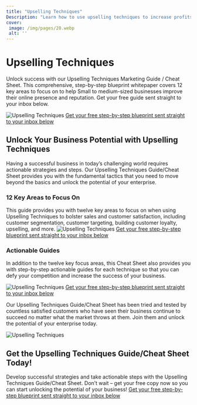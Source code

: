 ```yaml
---
title: "Upselling Techniques"
Description: "Learn how to use upselling techniques to increase profits in small to medium-sized businesses. Strengthen your online presence and improve your reputation by implementing the right tactics and strategies. Follow our guide to get the most out of your upselling efforts."
cover: 
 image: /img/pages/20.webp
 alt: ''
---
```


<h1>Upselling Techniques</h1> <p>Unlock success with our Upselling Techniques Marketing Guide / Cheat Sheet. This comprehensive, step-by-step blueprint whitepaper covers 12 key areas to focus on to help Small to medium-sized businesses improve their online presence and reputation. Get your free guide sent straight to your inbox below.</p><img src="upselling-techniques.jpeg" alt="Upselling Techniques" /> <a href="/report.pdf" class="btn btn-primary">Get your free step-by-step blueprint sent straight to your inbox below</a> <h2>Unlock Your Business Potential with Upselling Techniques</h2><p>Having a successful business in today’s challenging world requires actionable strategies and steps. Our Upselling Techniques Guide/Cheat Sheet provides you with the fundamental tactics that you need to move beyond the basics and unlock the potential of your enterprise.</p><h3>12 Key Areas to Focus On</h3> <p>This guide provides you with twelve key areas to focus on when using Upselling Techniques to bolster sales and customer satisfaction, including customer segmentation, customer targeting, building customer loyalty, upselling, and more. <img src="upselling-techniques-2.jpeg" alt="Upselling Techniques" /> <a href="/report.pdf" class="btn btn-primary"> Get your free step-by-step blueprint sent straight to your inbox below</a> <h3>Actionable Guides</h3> <p>In addition to the twelve key focus areas, this Cheat Sheet also provides you with step-by-step actionable guides for each technique so that you can defy your competition and increase the success of your business. </p><img src="upselling-techniques-3.jpeg" alt="Upselling Techniques" /> <a href="/report.pdf" class="btn btn-primary">Get your free step-by-step blueprint sent straight to your inbox below</a> <p>Our Upselling Techniques Guide/Cheat Sheet has been tried and tested by countless satisfied customers who have seen their business continue to succeed no matter what the market throws at them. Join them and unlock the potential of your enterprise today.</p><img src="upselling-techniques-social-proof.jpeg" alt="Upselling Techniques" /><h2>Get the Upselling Techniques Guide/Cheat Sheet Today!</h2><p>Develop successful strategies and take actionable steps with the Upselling Techniques Guide/Cheat Sheet. Don’t wait – get your free copy now so you can start unlocking the potential of your business! <a href="/report.pdf" class="btn btn-primary">Get your free step-by-step blueprint sent straight to your inbox below</a> </p>